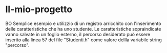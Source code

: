 # Il-mio-progetto
BO
Semplice esempio e utilizzio di un registro arricchito con l'inserimento delle caratteristiche che ha uno studente.
Le caratteristiche sopraindicate vanno salvate in un foglio esterno, il percorso desiderato può essere inserito alla linea 57 del file
"Studenti.h" come valore dellla variabile string "percorso".
